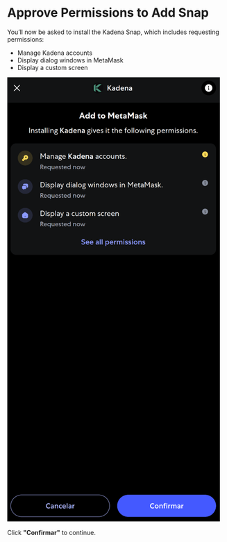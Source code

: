# Approve Permissions to Add Snap

You’ll now be asked to install the Kadena Snap, which includes requesting permissions:

- Manage Kadena accounts
- Display dialog windows in MetaMask
- Display a custom screen

![Add to MetaMask](../images/add-to-metamask.png)

Click **"Confirmar"** to continue.
